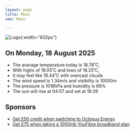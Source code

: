 ```yaml
---
layout: page
title: Menu
seo: Menu

---
```


![Logo](/images/logo.jpg){:width="832px"}

<!-- weather_marker starts -->
## On Monday, 18 August 2025

- The average temperature today is 18.78˚C,
- With highs of 19.05˚C and lows of 18.25˚C,
- It may feel like 18.44˚C with overcast clouds
- The wind speed is 1.34m/s and visibility is 10000m
- The pressure is 1018hPa and humidity is 66%
- The sun will rise at 04:57 and set at 19:26

<!-- weather_marker ends -->

## Sponsors

- [Get £50 credit when switching to Octopus Energy](https://bit.ly/3oD1nnS)
- [Get £75 when taking a 1000mb YouFibre broadband plan](https://aklam.io/91zWhU?)
